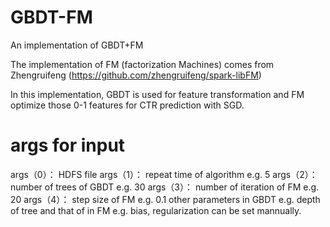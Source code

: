 # GBDT-FM
An implementation of GBDT+FM 

The implementation of FM (factorization Machines) comes from Zhengruifeng (https://github.com/zhengruifeng/spark-libFM)

In this implementation, GBDT is used for feature transformation and FM optimize those 0-1 features for CTR prediction with SGD.

# args for input
args（0）： HDFS file
args（1）： repeat time of algorithm e.g. 5
args（2）： number of trees of GBDT e.g. 30
args（3）： number of iteration of FM e.g. 20
args（4）： step size of FM e.g. 0.1
other parameters in GBDT e.g. depth of tree and that of in FM e.g. bias, regularization can be set mannually.
